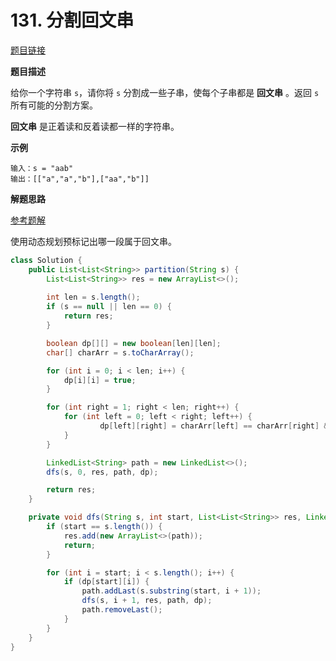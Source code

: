 # 131. 分割回文串

[题目链接](https://leetcode.cn/problems/palindrome-partitioning/)

**题目描述**

给你一个字符串 `s`，请你将 `s` 分割成一些子串，使每个子串都是 **回文串** 。返回 `s` 所有可能的分割方案。

**回文串** 是正着读和反着读都一样的字符串。

**示例**

```
输入：s = "aab"
输出：[["a","a","b"],["aa","b"]]
```

**解题思路**

[参考题解](https://leetcode-cn.com/problems/palindrome-partitioning/solution/hui-su-you-hua-jia-liao-dong-tai-gui-hua-by-liweiw/)

使用动态规划预标记出哪一段属于回文串。

```java
class Solution {
    public List<List<String>> partition(String s) {
        List<List<String>> res = new ArrayList<>();
        
        int len = s.length();
        if (s == null || len == 0) {
            return res;
        }

        boolean dp[][] = new boolean[len][len];
        char[] charArr = s.toCharArray();

        for (int i = 0; i < len; i++) {
            dp[i][i] = true;
        }

        for (int right = 1; right < len; right++) {
            for (int left = 0; left < right; left++) {
                    dp[left][right] = charArr[left] == charArr[right] && (right - left <= 2 || dp[left + 1][right - 1]);
            }
        }

        LinkedList<String> path = new LinkedList<>();
        dfs(s, 0, res, path, dp);

        return res;
    }

    private void dfs(String s, int start, List<List<String>> res, LinkedList<String> path, boolean[][] dp) {
        if (start == s.length()) {
            res.add(new ArrayList<>(path));
            return;
        }

        for (int i = start; i < s.length(); i++) {
            if (dp[start][i]) {
                path.addLast(s.substring(start, i + 1));
                dfs(s, i + 1, res, path, dp);
                path.removeLast();
            }
        }
    }
}
```

